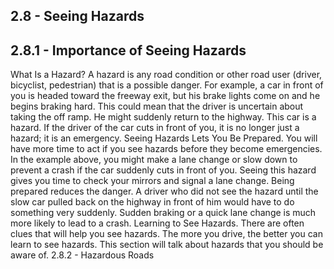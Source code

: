 ## 2.8 - Seeing Hazards
## 2.8.1 - Importance of Seeing Hazards
What Is a Hazard? A hazard is any road condition or other road user (driver, bicyclist, pedestrian) that is a possible danger. For example, a car in front of you is headed toward the freeway exit, but his brake lights come on and he begins braking hard. This could mean that the driver is uncertain about taking the off ramp. He might suddenly return to the highway. This car is a hazard. If the driver of the car cuts in front of you, it is no longer just a hazard; it is an emergency.
Seeing Hazards Lets You Be Prepared. You will have more time to act if you see hazards before they become emergencies. In the example above, you might make a lane change or slow down to prevent a crash if the car suddenly cuts in front of you. Seeing this hazard gives you time to check your mirrors and signal a lane change. Being prepared reduces the danger. A driver who did not see the hazard until the slow car pulled back on the highway in front of him would have to do something very suddenly. Sudden braking or a quick lane change is much more likely to lead to a crash.
Learning to See Hazards. There are often clues that will help you see hazards. The more you drive, the better you can learn to see hazards. This section will talk about hazards that you should be aware of. 2.8.2 - Hazardous Roads